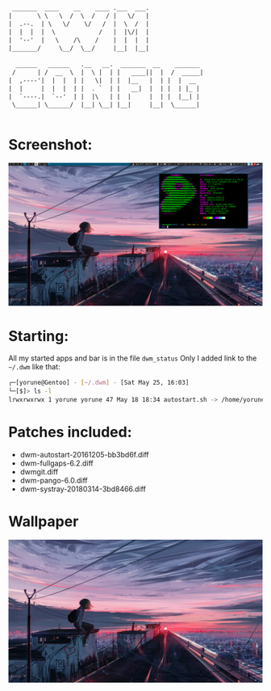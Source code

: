 ```
 _______  ____    __    ____ .___  ___. 
|       \ \   \  /  \  /   / |   \/   | 
|  .--.  | \   \/    \/   /  |  \  /  | 
|  |  |  |  \            /   |  |\/|  | 
|  '--'  |   \    /\    /    |  |  |  | 
|_______/     \__/  \__/     |__|  |__| 
                                        
  ______   ______   .__   __.  _______  __    _______ 
 /      | /  __  \  |  \ |  | |   ____||  |  /  _____|
|  ,----'|  |  |  | |   \|  | |  |__   |  | |  |  __  
|  |     |  |  |  | |  . `  | |   __|  |  | |  | |_ | 
|  `----.|  `--'  | |  |\   | |  |     |  | |  |__| | 
 \______| \______/  |__| \__| |__|     |__|  \______| 
                                                      
```

# Screenshot:
![alt text](https://github.com/linux923344/dwm/raw/master/Screenshot.png) 

# Starting:
All my started apps and bar is in the file ```dwm_status``` 
Only I added link to the ```~/.dwm``` like that:

```bash
┌─[yorune@Gentoo] - [~/.dwm] - [Sat May 25, 16:03]
└─[$]> ls -l
lrwxrwxrwx 1 yorune yorune 47 May 18 18:34 autostart.sh -> /home/yorune/MEGA/Systems/Gentoo/dwm/dwm_status

```

# Patches included:

* dwm-autostart-20161205-bb3bd6f.diff
* dwm-fullgaps-6.2.diff
* dwmgit.diff
* dwm-pango-6.0.diff
* dwm-systray-20180314-3bd8466.diff

# Wallpaper 
![alt text](https://github.com/linux923344/dwm/raw/master/Wallpaper.jpg) 
